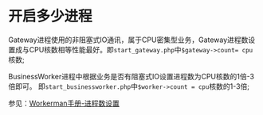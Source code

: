 # 开启多少进程
Gateway进程使用的非阻塞式IO通讯，属于CPU密集型业务，Gateway进程数设置成与CPU核数相等性能最好。即```start_gateway.php```中```$gateway->count= cpu```核数;

BusinessWorker进程中根据业务是否有阻塞式IO设置进程数为CPU核数的1倍-3倍即可。 即```start_businessworker.php```中```$worker->count = cpu```核数的1-3倍;

参见：[Workerman手册-进程数设置](https://doc.workerman.net/faq/processes-count.html)
